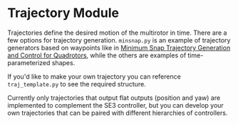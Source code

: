 # Trajectory Module

Trajectories define the desired motion of the multirotor in time. There are a few options for trajectory generation. `minsnap.py` is an example of trajectory generators based on waypoints like in [Minimum Snap Trajectory Generation and Control for Quadrotors](https://ieeexplore.ieee.org/document/5980409), while the others are examples of time-parameterized shapes. 

If you'd like to make your own trajectory you can reference `traj_template.py` to see the required structure. 

Currently only trajectories that output flat outputs (position and yaw) are implemented to complement the SE3 controller, but you can develop your own trajectories that can be paired with different hierarchies of controllers. 